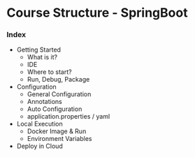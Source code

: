 # Course Structure - SpringBoot

### Index

* Getting Started
  * What is it?
  * IDE
  * Where to start?
  * Run, Debug, Package
* Configuration
  * General Configuration
  * Annotations
  * Auto Configuration
  * application.properties / yaml
* Local Execution
  * Docker Image & Run
  * Environment Variables
* Deploy in Cloud 



